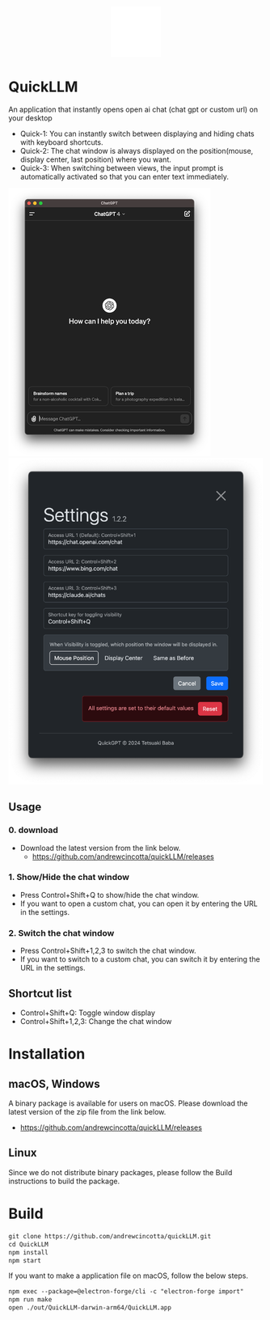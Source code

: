 <p align="center">
  <img src="icons/icon.png" width="100px" alt="Substitute image text here">
</p>

# QuickLLM

An application that instantly opens open ai chat (chat gpt or custom url) on your desktop

 * Quick-1: You can instantly switch between displaying and hiding chats with keyboard shortcuts.
 * Quick-2: The chat window is always displayed on the position(mouse, display center, last position) where you want.
 * Quick-3: When switching between views, the input prompt is automatically activated so that you can enter text immediately.


![](./teaser.png)![](./settings.png)

## Usage
### 0. download
 - Download the latest version from the link below.
   * https://github.com/andrewcincotta/quickLLM/releases
### 1. Show/Hide the chat window
 - Press Control+Shift+Q to show/hide the chat window.
 - If you want to open a custom chat, you can open it by entering the URL in the settings.
### 2. Switch the chat window
 - Press Control+Shift+1,2,3 to switch the chat window.
  - If you want to switch to a custom chat, you can switch it by entering the URL in the settings.

## Shortcut list
 - Control+Shift+Q: Toggle window display
 - Control+Shift+1,2,3: Change the chat window


# Installation
## macOS, Windows
A binary package is available for users on macOS. Please download the latest version of the zip file from the link below.
 * https://github.com/andrewcincotta/quickLLM/releases

## Linux
Since we do not distribute binary packages, please follow the Build instructions to build the package.

# Build
```
git clone https://github.com/andrewcincotta/quickLLM.git
cd QuickLLM
npm install
npm start
```

If you want to make a application file on macOS, follow the below steps.

```
npm exec --package=@electron-forge/cli -c "electron-forge import"
npm run make
open ./out/QuickLLM-darwin-arm64/QuickLLM.app 
```
